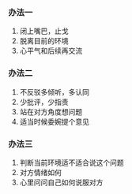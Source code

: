 ### 办法一

1. 闭上嘴巴，止戈
2. 脱离目前的环境
3. 心平气和后续再交流
### 办法二

1. 不反驳多倾听，多认同
2. 少批评，少指责
3. 站在对方角度想问题
4. 适当时候委婉提个意见
### 办法三

1. 判断当前环境适不适合说这个问题
2. 对方情绪如何
3. 心里问问自己如何说服对方